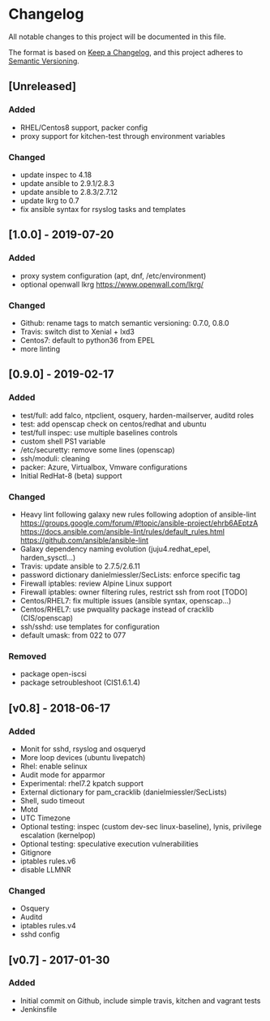# Changelog
All notable changes to this project will be documented in this file.

The format is based on [Keep a Changelog](https://keepachangelog.com/en/1.0.0/),
and this project adheres to [Semantic Versioning](https://semver.org/spec/v2.0.0.html).

## [Unreleased]

### Added
- RHEL/Centos8 support, packer config
- proxy support for kitchen-test through environment variables

### Changed
- update inspec to 4.18
- update ansible to 2.9.1/2.8.3
- update ansible to 2.8.3/2.7.12
- update lkrg to 0.7
- fix ansible syntax for rsyslog tasks and templates

## [1.0.0] - 2019-07-20

### Added
- proxy system configuration (apt, dnf, /etc/environment)
- optional openwall lkrg
https://www.openwall.com/lkrg/

### Changed
- Github: rename tags to match semantic versioning: 0.7.0, 0.8.0
- Travis: switch dist to Xenial + lxd3
- Centos7: default to python36 from EPEL
- more linting

## [0.9.0] - 2019-02-17

### Added
- test/full: add falco, ntpclient, osquery, harden-mailserver, auditd roles
- test: add openscap check on centos/redhat and ubuntu
- test/full inspec: use multiple baselines controls
- custom shell PS1 variable
- /etc/securetty: remove some lines (openscap)
- ssh/moduli: cleaning
- packer: Azure, Virtualbox, Vmware configurations
- Initial RedHat-8 (beta) support

### Changed
- Heavy lint following galaxy new rules following adoption of ansible-lint
https://groups.google.com/forum/#!topic/ansible-project/ehrb6AEptzA
https://docs.ansible.com/ansible-lint/rules/default_rules.html
https://github.com/ansible/ansible-lint
- Galaxy dependency naming evolution (juju4.redhat_epel, harden_sysctl...)
- Travis: update ansible to 2.7.5/2.6.11
- password dictionary danielmiessler/SecLists: enforce specific tag
- Firewall iptables: review Alpine Linux support
- Firewall iptables: owner filtering rules, restrict ssh from root [TODO]
- Centos/RHEL7: fix multiple issues (ansible syntax, openscap...)
- Centos/RHEL7: use pwquality package instead of cracklib (CIS/openscap)
- ssh/sshd: use templates for configuration
- default umask: from 022 to 077

### Removed
- package open-iscsi
- package setroubleshoot (CIS1.6.1.4)

## [v0.8] - 2018-06-17

### Added
- Monit for sshd, rsyslog and osqueryd
- More loop devices (ubuntu livepatch)
- Rhel: enable selinux
- Audit mode for apparmor
- Experimental: rhel7.2 kpatch support
- External dictionary for pam_cracklib (danielmiessler/SecLists)
- Shell, sudo timeout
- Motd
- UTC Timezone
- Optional testing: inspec (custom dev-sec linux-baseline), lynis, privilege escalation (kernelpop)
- Optional testing: speculative execution vulnerabilities
- Gitignore
- iptables rules.v6
- disable LLMNR

### Changed
- Osquery
- Auditd
- iptables rules.v4
- sshd config

## [v0.7] - 2017-01-30

### Added
- Initial commit on Github, include simple travis, kitchen and vagrant tests
- Jenkinsfile
